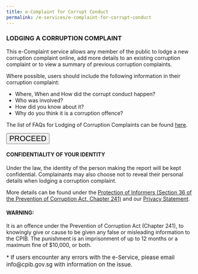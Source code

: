 ```yaml
---
title: e-Complaint for Corrupt Conduct
permalink: /e-services/e-complaint-for-corrupt-conduct
---
```



### **LODGING A CORRUPTION COMPLAINT**

This e-Complaint service allows any member of the public to lodge a new corruption complaint online, add more details to an existing corruption complaint or to view a summary of previous corruption complaints.

Where possible, users should include the following information in their corruption complaint:
* Where, When and How did the corrupt conduct happen?
* Who was involved?
* How did you know about it?
* Why do you think it is a corruption offence?

The list of FAQs for Lodging of Corruption Complaints can be found <a href="https://www.ifaq.gov.sg/CPIB/apps/Fcd_faqmain.aspx#FAQ_166929">here</a>.

<a href="/faq/">
	<button style="font: 20px Arial;">PROCEED</button>
</a>


#### **CONFIDENTIALITY OF YOUR IDENTITY**

Under the law, the identity of the person making the report will be kept confidential. Complainants may also choose not to reveal their personal details when lodging a corruption complaint.

More details can be found under the <a href="https://sso.agc.gov.sg/Act/PCA1960?Provlds=pr36-#pr36-" target="blank">Protection of Informers (Section 36 of the Prevention of Corruption Act, Chapter 241)</a> and our <a href="/privacy-statement/">Privacy Statement</a>.

#### **WARNING:**

It is an offence under the Prevention of Corruption Act (Chapter 241), to knowingly give or cause to be given any false or misleading information to the CPIB. The punishment is an imprisonment of up to 12 months or a maximum fine of $10,000, or both.


<p style="font-size:15px">* If users encounter any errors with the e-Service, please email info@cpib.gov.sg with information on the issue.</p>

